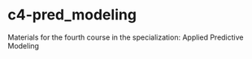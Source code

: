 # c4-pred_modeling
Materials for the fourth course in the specialization: Applied Predictive Modeling
